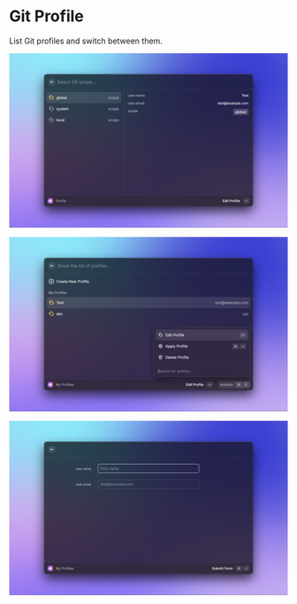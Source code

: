 # Git Profile

List Git profiles and switch between them.

![alt text](metadata/git-profile-1.png)

![alt text](metadata/git-profile-2.png)

![alt text](metadata/git-profile-3.png)

